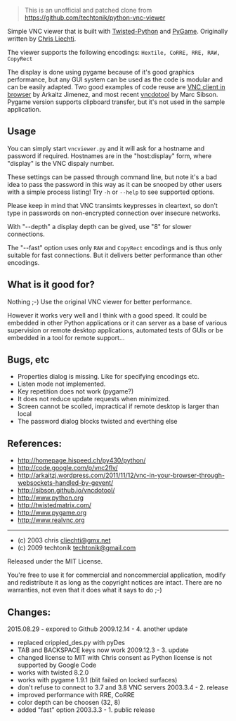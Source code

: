 > This is an unofficial and patched clone from
> https://github.com/techtonik/python-vnc-viewer

Simple VNC viewer that is built with
[Twisted-Python](https://twistedmatrix.com/trac/) and
[PyGame](http://www.pygame.org/). Originally written by
[Chris Liechti](http://homepage.hispeed.ch/py430/python/).

The viewer supports the following encodings:
  `Hextile, CoRRE, RRE, RAW, CopyRect`

The display is done using pygame because of it's good graphics
performance, but any GUI system can be used as the code is
modular and can be easily adapted. Two good examples of code
reuse are
[VNC client in browser](http://arkaitzj.wordpress.com/2011/11/12/vnc-in-your-browser-through-websockets-handled-by-gevent/)
by Arkaitz Jimenez, and most recent
[vncdotool](https://github.com/sibson/vncdotool) by Marc Sibson.
Pygame version supports clipboard transfer, but it's not used in
the sample application.

Usage
-----
You can simply start `vncviewer.py` and it will ask for a hostname
and password if required. Hostnames are in the "host:display"
form, where "display" is the VNC dispaly number.

These settings can be passed through command line, but note
it's a bad idea to pass the password in this way as it can be
snooped by other users with a simple process listing!
Try `-h` or `--help` to see supported options.

Please keep in mind that VNC transimts keypresses in cleartext,
so don't type in passwords on non-encrypted connection over
insecure networks.

With "--depth" a display depth can be gived, use "8" for
slower connections.

The "--fast" option uses only `RAW` and `CopyRect` encodings
and is thus only suitable for fast connections. But it delivers
better performance than other encodings.

What is it good for?
--------------------
Nothing ;-) Use the original VNC viewer for better performance.

However it works very well and I think with a good speed.
It could be embedded in other Python applications or it can
server as a base of various supervision or remote desktop
applications, automated tests of GUIs or be embedded in a tool
for remote support...

Bugs, etc
---------
- Properties dialog is missing. Like for specifying encodings etc.
- Listen mode not implemented.
- Key repetition does not work (pygame?)
- It does not reduce update requests when minimized.
- Screen cannot be scolled, impractical if remote desktop is larger
  than local
- The password dialog blocks twisted and everthing else

References:
-----------
- http://homepage.hispeed.ch/py430/python/
- http://code.google.com/p/vnc2flv/
- http://arkaitzj.wordpress.com/2011/11/12/vnc-in-your-browser-through-websockets-handled-by-gevent/
- http://sibson.github.io/vncdotool/
- http://www.python.org
- http://twistedmatrix.com/
- http://www.pygame.org
- http://www.realvnc.org

-------
- (c) 2003 chris <cliechti@gmx.net>
- (c) 2009 techtonik <techtonik@gmail.com>

Released under the MIT License.

You're free to use it for commercial and noncommercial
application, modify and redistribute it as long as the
copyright notices are intact. There are no warranties, not
even that it does what it says to do ;-)


Changes:
--------
2015.08.29 - expored to Github
2009.12.14 - 4. another update
 * replaced crippled_des.py with pyDes
 * TAB and BACKSPACE keys now work
2009.12.3 - 3. update
 * changed license to MIT with Chris consent as Python license
   is not supported by Google Code
 * works with twisted 8.2.0
 * works with pygame 1.9.1 (blit failed on locked surfaces)
 * don't refuse to connect to 3.7 and 3.8 VNC servers
2003.3.4 - 2. release
 * improved performance with RRE, CoRRE
 * color depth can be choosen (32, 8)
 * added "fast" option
2003.3.3 - 1. public release
